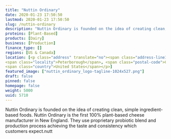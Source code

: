 ```yaml
---
title: "Nuttin Ordinary"
date: 2020-01-23 17:50:50
lastmod: 2020-01-23 17:50:50
slug: /nuttin-ordinary
description: "Nuttin Ordinary is founded on the idea of creating clean, simple ingredient-based foods. Nuttin Ordinary is the first 100% plant-based cheese manufacturer in New England. They use proprietary probiotic blend and production process achieving the taste and consistency which customers expect.nutt"
proteins: [Plant-Based]
products: [Dairy]
business: [Production]
finance_type: []
regions: [US & Canada]
location: [<p class="address" translate="no"><span class="address-line1">Vose Farm Road</span><br>
<span class="locality">Peterborough</span>, <span class="postal-code">03458</span><br>
<span class="country">United States</span></p>]
featured_image: ["nuttin_ordinary_logo-tagline-1024x527.png"]
draft: false
pinned: false
homepage: false
weight: 5000
uuid: 5710
---
```

Nuttin Ordinary is founded on the idea of creating clean, simple ingredient-based foods. Nuttin Ordinary is the first 100% plant-based cheese manufacturer in New England. They use proprietary probiotic blend and production process achieving the taste and consistency which customers expect.nutt
